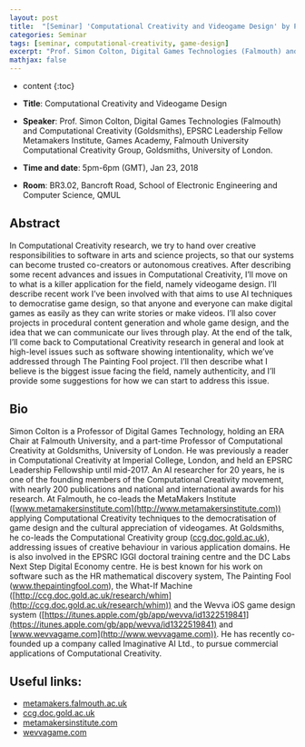 ```yaml
---
layout: post
title:  "[Seminar] 'Computational Creativity and Videogame Design' by Prof. Simon Colton"
categories: Seminar
tags: [seminar, computational-creativity, game-design]
excerpt: "Prof. Simon Colton, Digital Games Technologies (Falmouth) and Computational Creativity (Goldsmiths), EPSRC Leadership Fellow Metamakers Institute, Games Academy, Falmouth University Computational Creativity Group, Goldsmiths, University of London. Time and date: 5pm-6pm (GMT), Jan 23, 2018. Title: Computational Creativity and Videogame Design. Room: BR3.02, Bancroft Road, School of Electronic Engineering and Computer Science, QMUL"
mathjax: false
---
```


* content
{:toc}

* **Title**: Computational Creativity and Videogame Design
* **Speaker**: Prof. Simon Colton, Digital Games Technologies (Falmouth) and Computational Creativity (Goldsmiths), EPSRC Leadership Fellow Metamakers Institute, Games Academy, Falmouth University Computational Creativity Group, Goldsmiths, University of London.
* **Time and date**: 5pm-6pm (GMT), Jan 23, 2018
* **Room**: BR3.02, Bancroft Road, School of Electronic Engineering and Computer Science, QMUL

## Abstract

In Computational Creativity research, we try to hand over creative responsibilities to software in arts and science projects, so that our systems can become trusted co-creators or autonomous creatives. After describing some recent advances and issues in Computational Creativity, I’ll move on to what is a killer application for the field, namely videogame design. I’ll describe recent work I’ve been involved with that aims to use AI techniques to democratise game design, so that anyone and everyone can make digital games as easily as they can write stories or make videos. I’ll also cover projects in procedural content generation and whole game design, and the idea that we can communicate our lives through play. At the end of the talk, I’ll come back to Computational Creativity research in general and look at high-level issues such as software showing intentionality, which we’ve addressed through The Painting Fool project. I’ll then describe what I believe is the biggest issue facing the field, namely authenticity, and I’ll provide some suggestions for how we can start to address this issue.

## Bio
Simon Colton is a Professor of Digital Games Technology, holding an ERA Chair at Falmouth University, and a part-time Professor of Computational Creativity at Goldsmiths, University of London. He was previously a reader in Computational Creativity at Imperial College, London, and held an EPSRC Leadership Fellowship until mid-2017. An AI researcher for 20 years, he is one of the founding members of the Computational Creativity movement, with nearly 200 publications and national and international awards for his research. At Falmouth, he co-leads the MetaMakers Institute ([www.metamakersinstitute.com](http://www.metamakersinstitute.com)) applying Computational Creativity techniques to the democratisation of game design and the cultural appreciation of videogames. At Goldsmiths, he co-leads the Computational Creativity group ([ccg.doc.gold.ac.uk](http://ccg.doc.gold.ac.uk)), addressing issues of creative behaviour in various application domains. He is also involved in the EPSRC IGGI doctoral training centre and the DC Labs Next Step Digital Economy centre. He is best known for his work on software such as the HR mathematical discovery system, The Painting Fool (www.thepaintingfool.com), the What-If Machine ([http://ccg.doc.gold.ac.uk/research/whim](http://ccg.doc.gold.ac.uk/research/whim)) and the Wevva iOS game design system ([https://itunes.apple.com/gb/app/wevva/id1322519841](https://itunes.apple.com/gb/app/wevva/id1322519841) and [www.wevvagame.com](http://www.wevvagame.com)). He has recently co-founded up a company called Imaginative AI Ltd., to pursue commercial applications of Computational Creativity.

## Useful links: 
* [metamakers.falmouth.ac.uk](http://metamakers.falmouth.ac.uk)
* [ccg.doc.gold.ac.uk](http://ccg.doc.gold.ac.uk)
* [metamakersinstitute.com](http://metamakersinstitute.com)
* [wevvagame.com](http://wevvagame.com)
